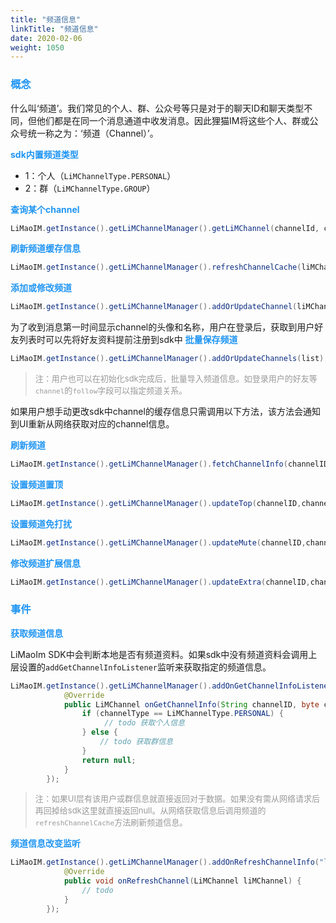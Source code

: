 ```yaml
---
title: "频道信息"
linkTitle: "频道信息"
date: 2020-02-06
weight: 1050
---
```


### <font color='#2196F3'>概念</font>
什么叫‘频道’。我们常见的个人、群、公众号等只是对于的聊天ID和聊天类型不同，但他们都是在同一个消息通道中收发消息。因此狸猫IM将这些个人、群或公众号统一称之为：‘频道（Channel）’。

**<font color='#2196F3'>sdk内置频道类型</font>**
* 1：个人（`LiMChannelType.PERSONAL`）
* 2：群（`LiMChannelType.GROUP`）

**<font color='#2196F3'>查询某个channel</font>**
```java
LiMaoIM.getInstance().getLiMChannelManager().getLiMChannel(channelId, channelType);
```
**<font color='#2196F3'>刷新频道缓存信息</font>**
```java
LiMaoIM.getInstance().getLiMChannelManager().refreshChannelCache(liMChannel);
```

**<font color='#2196F3'>添加或修改频道</font>**
```java
LiMaoIM.getInstance().getLiMChannelManager().addOrUpdateChannel(liMChannel);
```

为了收到消息第一时间显示channel的头像和名称，用户在登录后，获取到用户好友列表时可以先将好友资料提前注册到sdk中
**<font color='#2196F3'>批量保存频道</font>**
```java
LiMaoIM.getInstance().getLiMChannelManager().addOrUpdateChannels(list);
```
><font color='#999' size=2>注：用户也可以在初始化sdk完成后，批量导入频道信息。如登录用户的好友等`channel`的`follow`字段可以指定频道关系。</font>

如果用户想手动更改sdk中channel的缓存信息只需调用以下方法，该方法会通知到UI重新从网络获取对应的channel信息。

**<font color='#2196F3'>刷新频道</font>**
```java
LiMaoIM.getInstance().getLiMChannelManager().fetchChannelInfo(channelID,channelType);
```

**<font color='#2196F3'>设置频道置顶</font>**
```java
LiMaoIM.getInstance().getLiMChannelManager().updateTop(channelID,channelType, isTop);
```
**<font color='#2196F3'>设置频道免打扰</font>**
```java
LiMaoIM.getInstance().getLiMChannelManager().updateMute(channelID,channelType, isMute);
```
**<font color='#2196F3'>修改频道扩展信息</font>**
```java
LiMaoIM.getInstance().getLiMChannelManager().updateExtra(channelID,channelType, HashMap)
```

### <font color='#2196F3'>事件</font>

**<font color='#2196F3'>获取频道信息</font>**

LiMaoIm SDK中会判断本地是否有频道资料。如果sdk中没有频道资料会调用上层设置的`addGetChannelInfoListener`监听来获取指定的频道信息。
```java
LiMaoIM.getInstance().getLiMChannelManager().addOnGetChannelInfoListener(new IGetChannelInfo() {
            @Override
            public LiMChannel onGetChannelInfo(String channelID, byte channelType, IChannelInfoListener iChannelInfoListener) {
                if (channelType == LiMChannelType.PERSONAL) {
                     // todo 获取个人信息
                } else {
                    // todo 获取群信息
                }
                return null;
            }
        });
```
><font size=2 color='#999'>注：如果UI层有该用户或群信息就直接返回对于数据。如果没有需从网络请求后再回掉给sdk这里就直接返回null。从网络获取信息后调用频道的`refreshChannelCache`方法刷新频道信息。</font>


**<font color='#2196F3'>频道信息改变监听</font>**
```java
LiMaoIM.getInstance().getLiMChannelManager().addOnRefreshChannelInfo("listener_key", new IRefreshChannel() {
            @Override
            public void onRefreshChannel(LiMChannel liMChannel) {
                // todo
            }
        });
```
